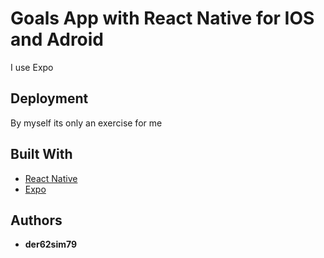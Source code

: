 # Goals App with React Native for IOS and Adroid

I use Expo

## Deployment

By myself its only an exercise for me

## Built With

* [React Native](https://reactnative.dev/) 
* [Expo](https://expo.io/)

## Authors

* **der62sim79**
